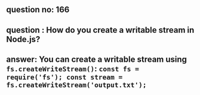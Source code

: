 
      
## question no: 166

## question : How do you create a writable stream in Node.js?

## answer: You can create a writable stream using `fs.createWriteStream()`: `const fs = require('fs'); const stream = fs.createWriteStream('output.txt');`
      